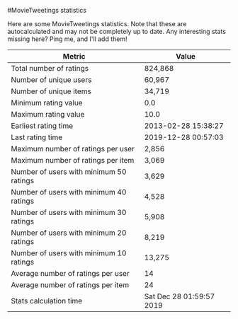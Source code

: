 #MovieTweetings statistics

Here are some MovieTweetings statistics. Note that these are autocalculated and may not be completely up to date. Any interesting stats missing here? Ping me, and I'll add them!

Metric | Value
--- | ---
Total number of ratings                 | 824,868
Number of unique users                  | 60,967
Number of unique items                  | 34,719
Minimum rating value                    | 0.0
Maximum rating value                    | 10.0
Earliest rating time                    | 2013-02-28 15:38:27
Last rating time                        | 2019-12-28 00:57:03
Maximum number of ratings per user      | 2,856
Maximum number of ratings per item      | 3,069
Number of users with minimum 50 ratings | 3,629
Number of users with minimum 40 ratings | 4,528
Number of users with minimum 30 ratings | 5,908
Number of users with minimum 20 ratings | 8,219
Number of users with minimum 10 ratings | 13,275
Average number of ratings per user      | 14
Average number of ratings per item      | 24
Stats calculation time                  | Sat Dec 28 01:59:57 2019

